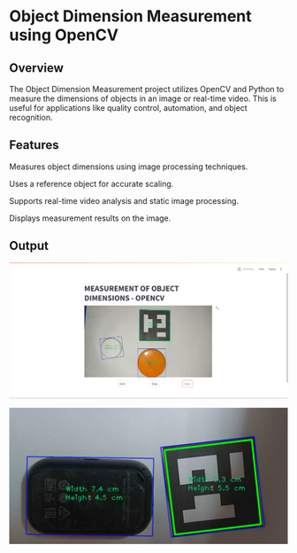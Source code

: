 # Object Dimension Measurement using OpenCV

## Overview

The Object Dimension Measurement project utilizes OpenCV and Python to measure the dimensions of objects in an image or real-time video. This is useful for applications like quality control, automation, and object recognition.

## Features

Measures object dimensions using image processing techniques.

Uses a reference object for accurate scaling.

Supports real-time video analysis and static image processing.

Displays measurement results on the image.

## Output

![object](output1.jpeg)

![object](output2.jpeg)
